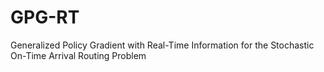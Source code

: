 # GPG-RT
Generalized Policy Gradient with Real-Time Information for the Stochastic On-Time Arrival Routing Problem
